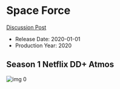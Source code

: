 # Space Force

[Discussion Post](https://www.avsforum.com/threads/bass-eq-for-filtered-movies.2995212/post-59729168)

* Release Date: 2020-01-01
* Production Year: 2020

## Season 1 Netflix DD+ Atmos

![img 0](https://i.imgur.com/6cpTUN7.jpg)

